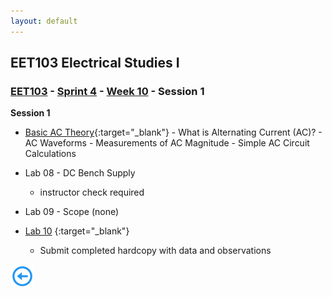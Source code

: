 ```yaml
---
layout: default
---
```


## EET103 Electrical Studies I

### [EET103](../../../) - [Sprint 4](../../) - [Week 10](../) - Session 1

**Session 1**

- [Basic AC Theory](https://www.allaboutcircuits.com/textbook/alternating-current/chpt-1/what-is-alternating-current-ac/){:target="_blank"}
        - What is Alternating Current (AC)?
        - AC Waveforms
        - Measurements of AC Magnitude
        - Simple AC Circuit Calculations

- Lab 08 - DC Bench Supply
    - instructor check required

- Lab 09 - Scope (none)

- [Lab 10](../../../labs/l10_sig_gen_with_scope/index.md) {:target="_blank"}
    - Submit completed hardcopy with data and observations 

<!-- - [Capacitors](https://www.allaboutcircuits.com/textbook/direct-current/chpt-13/electric-fields-capacitance/){:target="_blank"}
    - Electric Fields and Capacitance
    - Capacitors and Calculus
    - Factors Affecting Capacitance
    - Series and Parallel Capacitors
    - Practical Considerations - Capacitors
         -->

[![back button](../../../back_button.png)](../)